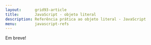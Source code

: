 ```yaml
---
layout:      grid93-article
title:       JavaScript - objeto literal
description: Referência prática ao objeto literal - JavaScript
menu:        javascript-refs
---
```



Em breve!